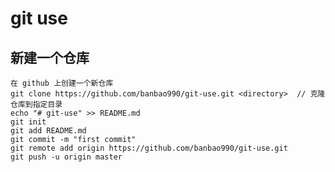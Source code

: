 # git use

## 新建一个仓库
    在 github 上创建一个新仓库
    git clone https://github.com/banbao990/git-use.git <directory>  // 克隆仓库到指定目录
    echo "# git-use" >> README.md
    git init
    git add README.md
    git commit -m "first commit"
    git remote add origin https://github.com/banbao990/git-use.git
    git push -u origin master
    
